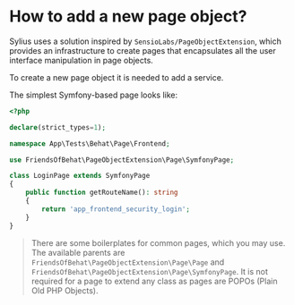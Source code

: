 How to add a new page object?
=============================

Sylius uses a solution inspired by ``SensioLabs/PageObjectExtension``, which provides an infrastructure to create
pages that encapsulates all the user interface manipulation in page objects.

To create a new page object it is needed to add a service.

The simplest Symfony-based page looks like:

```php
<?php

declare(strict_types=1);

namespace App\Tests\Behat\Page\Frontend;

use FriendsOfBehat\PageObjectExtension\Page\SymfonyPage;

class LoginPage extends SymfonyPage
{
    public function getRouteName(): string
    {
        return 'app_frontend_security_login';
    }
}
```

> There are some boilerplates for common pages, which you may use. The available parents are ``FriendsOfBehat\PageObjectExtension\Page\Page``
> and ``FriendsOfBehat\PageObjectExtension\Page\SymfonyPage``. It is not required for a page to extend any class as
> pages are POPOs (Plain Old PHP Objects).
